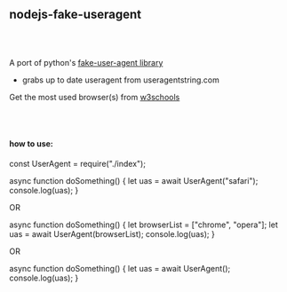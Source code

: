 <h2><b>nodejs-fake-useragent</b></h2>
<br/>
<br/>
<p>
A port of python's <a href="https://github.com/hellysmile/fake-useragent">fake-user-agent library</a>

- grabs up to date useragent from useragentstring.com

Get the most used browser(s) from <a href="https://www.w3schools.com/browsers/default.asp">w3schools</a> 

</p>

<br/>
<br/>
<h4><b>how to use:</b></h4>

<p>
const UserAgent = require("./index");

async function doSomething() {
let uas = await UserAgent("safari");
console.log(uas);
}

OR

async function doSomething() {
let browserList = ["chrome", "opera"];
let uas = await UserAgent(browserList);
console.log(uas);
}

OR

async function doSomething() {
let uas = await UserAgent();
console.log(uas);
}

</p>
